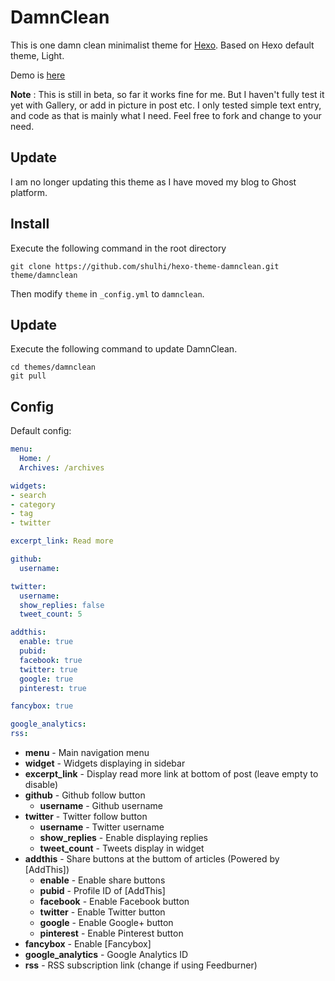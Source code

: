 # DamnClean

This is one damn clean minimalist theme for [Hexo](http://zespia.tw/hexo). Based on Hexo default theme, Light.

Demo is [here](http://shulhi.github.io)

**Note** : This is still in beta, so far it works fine for me. But I haven't fully test it yet with Gallery, or add in picture in post etc. I only tested simple text entry, and code as that is mainly what I need. Feel free to fork and change to your need.

## Update

I am no longer updating this theme as I have moved my blog to Ghost platform.

## Install

Execute the following command in the root directory 

```
git clone https://github.com/shulhi/hexo-theme-damnclean.git theme/damnclean
```

Then modify `theme` in `_config.yml` to `damnclean`.


## Update 

Execute the following command to update DamnClean.

```
cd themes/damnclean
git pull
```

## Config

Default config:

``` yaml
menu:
  Home: /
  Archives: /archives

widgets:
- search
- category
- tag
- twitter

excerpt_link: Read more

github:
  username: 

twitter:
  username:
  show_replies: false
  tweet_count: 5

addthis:
  enable: true
  pubid:
  facebook: true
  twitter: true
  google: true
  pinterest: true

fancybox: true

google_analytics:
rss:
```

- **menu** - Main navigation menu
- **widget** - Widgets displaying in sidebar
- **excerpt_link** - Display read more link at bottom of post (leave empty to disable)
- **github** - Github follow button
  - **username** - Github username
- **twitter** - Twitter follow button
  - **username** - Twitter username
  - **show_replies** - Enable displaying replies
  - **tweet_count** - Tweets display in widget
- **addthis** - Share buttons at the buttom of articles (Powered by [AddThis])
  - **enable** - Enable share buttons
  - **pubid** - Profile ID of [AddThis]
  - **facebook** - Enable Facebook button
  - **twitter** - Enable Twitter button
  - **google** - Enable Google+ button
  - **pinterest** - Enable Pinterest button
- **fancybox** - Enable [Fancybox]
- **google_analytics** - Google Analytics ID
- **rss** - RSS subscription link (change if using Feedburner)
